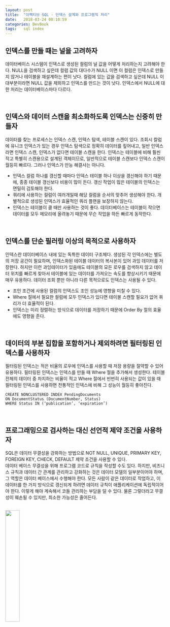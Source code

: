 ```yaml
---
layout: post
title:  "이펙티브 SQL - 인덱스 설계와 프로그램적 처리"
date:   2018-03-24 00:10:59
categories: DevBook
tags:	sql index 
---
```



## 인덱스를 만들 때는 널을 고려하자
데이터베이스 시스템이 인덱스로 생성된 컬럼의 널 값을 어떻게 처리하는지 고려해야 한다. NULL을 검색하고 싶은데 컬럼 값의 대다수가 NULL 이면 이 컬럼은 인덱스로 만들지 않거나 테이블을 재설계하는 편이 낫다. 컬럼에 있는 값을 검색하고 싶은데 NULL 이 대부분이라면 NULL 값을 제외하고 인덱스를 만드는 것이 낫다. 인덱스에서 NULL에 대한 처리는 데이터베이스마다 다르다. 

<br/>

## 인덱스와 데이터 스캔을 최소화하도록 인덱스는 신중히 만들자
데이터를 찾는 프로세스는 인덱스 스캔, 인텍스 탐색, 테이블 스캔이 있다. 조회시 칼럼에 유니크 인덱스가 있는 경우 인덱스 탐색으로 정확히 데이터를 짚어내고, 일반 인덱스라면 인덱스 스캔, 인덱스가 없다면 테이블 스캔을 한다. 인덱스는 테이블에 비해 훨씬 작고 특별히 스캔용으로 설계된 객체이므로, 일반적으로 테이블 스캔보다 인덱스 스캔이 월등히 빠르다. 그러나 인덱스가 만능 해결사는 아니다. 
- 인덱스 컬럼 하나를 갱신할 때마다 인덱스 테이블 하나 이상을 갱신해야 하기 때문에, 종종 테이블 갱신보다 비용이 많이 든다. 갱신 작업이 많은 테이블의 인덱스는 면밀히 검토해야 한다. 
- 쿼리에 사용하는 컬럼이 여러개일때 해당 컬럼을 순서의 맞추어 생성해야 한다. 개별적으로 생성된 인덱스가 효율적인 쿼리 플랜을 보장하지 않는다. 
- 인덱스는 테이블이 클 때만 사용하는 것이 좋다. 데이터베이스는 테이블이 작으면 데이터를 모두 메모리에 올려놓기 때문에 무슨 작업을 하든 빠르게 동작한다. 

<br/>

## 인덱스를 단순 필러링 이상의 목적으로 사용하자
인덱스란 데이터베이스 내에 있는 독특한 데이터 구조체다. 생성된 각 인덱스에는 별도의 저장 공간이 필요하며, 인덱스화된 테이블 데이터의 복사본이 있어 과잉 데이터를 저장한다. 하지만 이런 과잉테이터가 있음에도 테이블의 모든 로우를 검색하지 않고 데이터 위치를 빠르게 찾아서 테이블에 있는 데이터를 가져오는 속도를 향상시키기 때문에 매우 유용하다. 데이터 조회 뿐만 아니라 다른 목적으로도 인덱스는 사용될 수 있다. 
- 조인 조건에 사용된 컬럼의 인덱스도 조인 성능에 영향을 미칠 수 있다. 
- Where 절에서 필요한 컬럼에 모두 인덱스가 있다면 테이블 스캔할 필요가 없어 쿼리가 더 효율적이 된다. 
- 인덱스는 미리 정렬하는 방식으로 데이터를 저장하기 때문에 Order By 절의 효율에도 영향을 준다. 

<br/>

## 데이터의 부분 집합을 포함하거나 제외하려면 필터링된 인덱스를 사용하자
필터링된 인덱스는 적은 비율의 로우에 인덱스를 사용할 때 저장 용량을 절약할 수 있어 유용하다. 필터링된 인덱스는 인덱스를 만들 때 Where 절을 추가해서 생성한다. 테이블 전체의 데이터 중 차지하는 비율이 적고 Where 절에서 빈번히 사용되는 값이 있을 때 필터링된 인덱스를 사용하면 전통적인 인덱스에 비해 그 성능이 월등히 좋아진다. 
```
CREATE NONCLUSTERED INDEX PendingDocuments 
ON DocumentStatus (DocumentNumber, Status)
WHERE Status IN (‘publication’, ‘expiration’)
```

<br/>

## 프로그래밍으로 검사하는 대신 선언적 제약 조건을 사용하자
SQL은 데이터 무결성을 강화하는 방법으로 NOT NULL, UNIQUE, PRIMARY KEY, FOREIGN KEY, CHECK, DEFAULT 제약 조건을 사용할 수 있다. 
<br/>
데이터 베이스 무결성을 위해 프로그램 코드로 규칙을 작성할 수도 있다. 하지만, 비즈니스 규칙과 데이터 간 관계를 관리하고 강화하는 것은 데이터 모델의 일부분이어야 하며,그 역할은 데이터 베이스에서 수행해야 한다. 모든 사람이 같은 데이터로 작업하고, 이 데이터를 한 가지 방식으로 갱신되게 하려면 데이터 규칙이 애플리케이션에 독립적이어야 한다. 이렇게 해야 계속해서 코들 관리하는 부담을 덜 수 있다. 물론 그렇더라고 무결성이 훼손될 수 있지만, 최소한 가능성은 줄어든다. 

<br/>


<a href="http://www.aladin.co.kr/shop/wproduct.aspx?ItemId=124421253">
  <img class="book" style="width: 30%; height: 30%" src="http://image.aladin.co.kr/product/12442/12/cover/k802531656_1.jpg"/>
</a>